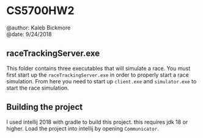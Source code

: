 # CS5700HW2
@author: Kaleb Bickmore</br>
@date: 9/24/2018
## raceTrackingServer.exe
This folder contains three executables that will simulate a race.
You must first start up the `raceTrackingServer.exe` in order to properly start
a race simulation. From here you need to start up `client.exe` and `simulator.exe`
to start the race simulation.
## Building the project
I used intellij 2018 with gradle to build this project. this requires
jdk 18 or higher. Load the project into intellij by opening `Communicator`.
